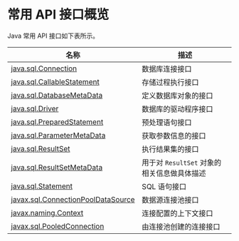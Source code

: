 常用 API 接口概览 
================================

Java 常用 API 接口如下表所示。


|                                        名称                                         |              描述              |
|-----------------------------------------------------------------------------------|------------------------------|
| [java.sql.Connection](/zh-CN/3.user-guide/16.common-interfaces/2.java-sql-connection.md)                | 数据库连接接口                      |
| [java.sql.CallableStatement](/zh-CN/3.user-guide/16.common-interfaces/3.java-sql-callablestatement.md)         | 存储过程执行接口                     |
| [java.sql.DatabaseMetaData](/zh-CN/3.user-guide/16.common-interfaces/4.java-sql-databasemetadata.md)          | 定义数据库对象的接口                   |
| [java.sql.Driver](/zh-CN/3.user-guide/16.common-interfaces/5.java-sql-driver.md)                    | 数据库的驱动程序接口                   |
| [java.sql.PreparedStatement](/zh-CN/3.user-guide/16.common-interfaces/6.java-sql-preparedstatement.md)         | 预处理语句接口                      |
| [java.sql.ParameterMetaData](/zh-CN/3.user-guide/16.common-interfaces/7.java-sql-parametermetadata.md)         | 获取参数信息的接口                    |
| [java.sql.ResultSet](/zh-CN/3.user-guide/16.common-interfaces/8.java-sql-resultset.md)                 | 执行结果集的接口                     |
| [java.sql.ResultSetMetaData](/zh-CN/3.user-guide/16.common-interfaces/9.java-sql-resultsetmetadata.md)         | 用于对 `ResultSet` 对象的相关信息做具体描述 |
| [java.sql.Statement](/zh-CN/3.user-guide/16.common-interfaces/10.java-sql-statement.md)                 | SQL 语句接口                     |
| [javax.sql.ConnectionPoolDataSource](/zh-CN/3.user-guide/16.common-interfaces/11.javax-sql-connectionpooldatasource.md) | 数据源连接池接口                     |
| [javax.naming.Context](/zh-CN/3.user-guide/16.common-interfaces/12.javax-naming-context.md)               | 连接配置的上下文接口                   |
| [javax.sql.PooledConnection](/zh-CN/3.user-guide/16.common-interfaces/13.javax-sql-pooledconnection.md)         | 由连接池创建的连接接口                  |


